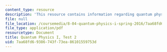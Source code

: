 ```yaml
---
content_type: resource
description: 'This resource contains information regarding quantum physics: Test 2.'
file: null
file_location: /coursemedia/8-04-quantum-physics-i-spring-2016/7aa68fd69386743f73ea86101559753d_MIT8_04S16_Test2_Fall2015.pdf
file_type: application/pdf
resourcetype: Document
title: Quantum Physics I, Test 2
uid: 7aa68fd6-9386-743f-73ea-86101559753d
---
```


